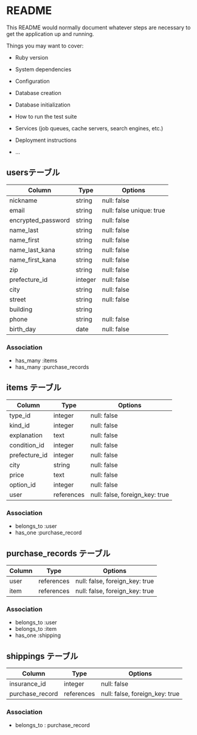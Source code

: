 # README

This README would normally document whatever steps are necessary to get the
application up and running.

Things you may want to cover:

* Ruby version

* System dependencies

* Configuration

* Database creation

* Database initialization

* How to run the test suite

* Services (job queues, cache servers, search engines, etc.)

* Deployment instructions

* ...


## usersテーブル

|Column             |Type   |Options|
|------             |----   |-------|
|nickname           |string |null: false|
|email              |string |null: false  unique: true|
|encrypted_password |string | null: false |
|name_last          |string | null: false |
|name_first         |string | null: false |
|name_last_kana     |string | null: false |
|name_first_kana    |string | null: false |
| zip               |string | null: false |
| prefecture_id     |integer| null: false | 
| city              |string | null: false |
| street            |string | null: false |
| building          |string |             |
| phone             |string | null: false |
|birth_day          |date   | null: false |


### Association
- has_many :items
- has_many :purchase_records



## items テーブル

| Column              | Type   | Options                        |
| ------              | -------| ------------------------------ |
| type_id             | integer| null: false |
| kind_id             | integer| null: false |
| explanation         | text   | null: false |
| condition_id        |integer | null: false |
| prefecture_id       |integer | null: false |
| city                | string | null: false |
| price               | text   | null: false |
| option_id           | integer| null: false |
| user                | references | null: false, foreign_key: true |


### Association
- belongs_to :user
- has_one    :purchase_record


## purchase_records テーブル

| Column     | Type       | Options                        |
| ------     | ---------- | ------------------------------ |
| user       | references | null: false, foreign_key: true |
| item       | references | null: false, foreign_key: true |

### Association
- belongs_to :user
- belongs_to :item
- has_one   :shipping

## shippings テーブル

| Column         | Type       | Options                        |
| -------------  | ---------- | ------------------------------ |
| insurance_id   | integer    | null: false                    | 
| purchase_record| references | null: false, foreign_key: true |


### Association
- belongs_to : purchase_record









